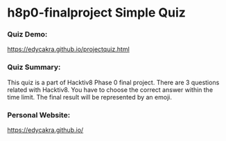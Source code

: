 # h8p0-finalproject Simple Quiz

### Quiz Demo: 
https://edycakra.github.io/projectquiz.html

### Quiz Summary:
This quiz is a part of Hacktiv8 Phase 0 final project.
There are 3 questions related with Hacktiv8. You have to choose the correct answer within the time limit. The final result will be represented by an emoji.

### Personal Website: 
https://edycakra.github.io/
